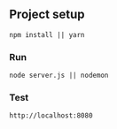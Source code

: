## Project setup
```
npm install || yarn
```

### Run
```
node server.js || nodemon
```

### Test
```
http://localhost:8080
```